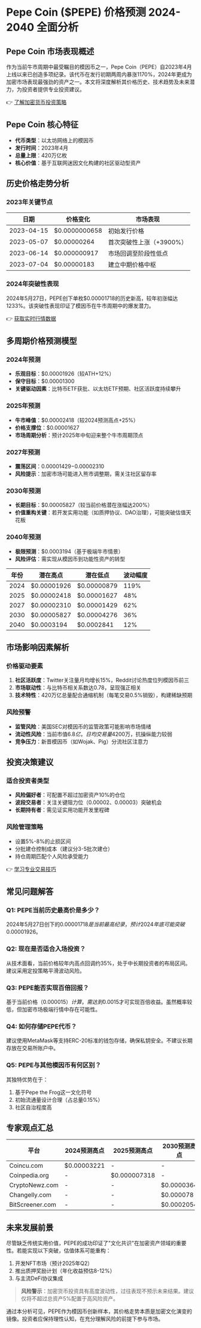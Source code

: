 # Pepe Coin ($PEPE) 价格预测 2024-2040 全面分析  

## Pepe Coin 市场表现概述  

作为当前牛市周期中最受瞩目的模因币之一，Pepe Coin（PEPE）自2023年4月上线以来已创造多项纪录。该代币在发行初期两周内暴涨1170%，2024年更成为加密市场表现最强劲的资产之一。本文将深度解析其价格历史、技术趋势及未来潜力，为投资者提供专业投资建议。  

👉 [了解加密货币投资策略](https://bit.ly/okx_welcome)  

## Pepe Coin 核心特征  

- **代币类型**：以太坊网络上的模因币  
- **发行时间**：2023年4月  
- **总量上限**：420万亿枚  
- **核心价值**：基于互联网迷因文化构建的社区驱动型资产  

## 历史价格走势分析  

### 2023年关键节点  
| 日期       | 价格变化       | 市场表现                     |
|------------|----------------|------------------------------|
| 2023-04-15 | $0.0000000658  | 初始发行价格                 |
| 2023-05-07 | $0.00000264    | 首次突破性上涨（+3900%）     |
| 2023-06-14 | $0.000000917   | 市场回调至阶段性低点         |
| 2023-07-04 | $0.00000183    | 建立中期价格中枢             |

### 2024年突破性表现  
2024年5月27日，PEPE创下单枚$0.00001718的历史新高，较年初涨幅达1233%。该突破性表现印证了模因币在牛市周期中的爆发潜力。  

👉 [获取实时行情数据](https://bit.ly/okx_welcome)  

## 多周期价格预测模型  

### 2024年预测  
- **乐观目标**：$0.00001926（较ATH+12%）  
- **保守目标**：$0.00001300  
- **关键驱动因素**：比特币ETF获批、以太坊ETF预期、社区活跃度持续攀升  

### 2025年预测  
- **牛市峰值**：$0.00002418（较2024预测高点+25%）  
- **价格支撑位**：$0.00001627  
- **市场周期分析**：预计2025年中旬迎来整个牛市周期顶点  

### 2027年预测  
- **震荡区间**：$0.00001429-$0.00002310  
- **风险提示**：加密市场可能进入熊市调整期，需关注社区留存率  

### 2030年预测  
- **长期目标**：$0.00005827（较当前价格潜在涨幅达200%）  
- **价值重构关键**：若开发实用功能（如质押协议、DAO治理），可能突破估值天花板  

### 2040年预测  
- **极限预测**：$0.0003194（基于极端牛市情景）  
- **风险评估**：需实现从模因币到功能性资产的转型  

| 年份   | 潜在高点   | 潜在低点   | 波动幅度   |
|--------|------------|------------|------------|
| 2024   | $0.00001926| $0.00000879| 119%       |
| 2025   | $0.00002418| $0.00001627| 48%        |
| 2027   | $0.00002310| $0.00001429| 62%        |
| 2030   | $0.00005827| $0.00004276| 36%        |
| 2040   | $0.0003194 | $0.0002841 | 12%        |

## 市场影响因素解析  

### 价格驱动要素  
1. **社区活跃度**：Twitter关注量月均增长15%，Reddit讨论热度位列模因币前三  
2. **市场联动性**：与比特币相关系数达0.78，呈现强正相关  
3. **技术特性**：420万亿总量配合通缩机制（每笔交易0.5%销毁），构建稀缺预期  

### 风险预警  
- **监管风险**：美国SEC对模因币的监管政策可能影响市场情绪  
- **流动性风险**：当前市值$6.8亿，日均交易量$4200万，抗操纵能力较弱  
- **竞争压力**：新晋模因币（如Wojak、Pig）分流社区注意力  

## 投资决策建议  

### 适合投资者类型  
- **风险偏好者**：可配置不超过加密资产10%的仓位  
- **波段交易者**：关注关键阻力位（$0.00002、$0.00003）突破机会  
- **长期持有者**：需见证实用功能开发里程碑  

### 风险管理策略  
- 设置5%-8%的止损区间  
- 分批建仓控制成本（建议分3-5批次建仓）  
- 持仓周期匹配个人风险承受能力  

👉 [学习专业交易技巧](https://bit.ly/okx_welcome)  

## 常见问题解答  

### Q1: PEPE当前历史最高价是多少？  
2024年5月27日创下的$0.00001718是当前最高纪录，预计2024年底可能突破$0.00001926。  

### Q2: 现在是否适合入场投资？  
从技术面看，当前价格较年内高点回调约35%，处于中长期投资者的布局区间。建议采用定投策略平滑波动风险。  

### Q3: PEPE能否实现百倍回报？  
基于当前价格（$0.000015）计算，需达到$0.0015才可实现百倍收益。虽然概率较低，但加密市场极端行情中存在可能性。  

### Q4: 如何存储PEPE代币？  
建议使用MetaMask等支持ERC-20标准的钱包存储，确保私钥安全。不建议长期存放在交易所账户中。  

### Q5: PEPE与其他模因币有何区别？  
其独特优势在于：  
1. 基于Pepe the Frog这一文化符号  
2. 初始流通量设计合理（占总量0.15%）  
3. 社区自治程度高  

## 专家观点汇总  

| 平台         | 2024预测高点 | 2025预测高点 | 2030预测高点 |
|--------------|--------------|--------------|--------------|
| Coincu.com   | $0.00003221  | -            | -            |
| Coinpedia.org| -            | $0.000007318 | -            |
| CryptoNewz.com| -          | -            | $0.0000364   |
| Changelly.com| -            | -            | $0.000078    |
| BitScreener.com| -          | -            | $0.0002054   |

## 未来发展前景  

尽管缺乏传统实用价值，PEPE的成功印证了"文化共识"在加密资产领域的重要性。若能实现以下突破，估值体系可能重构：  
1. 开发NFT市场（预计2025年Q2）  
2. 推出质押奖励计划（年化收益预估8-12%）  
3. 与主流DeFi协议集成  

> **风险警示**：加密货币投资具有高度波动性，过往表现不预示未来结果。建议仅将不超过总资产5%配置于高风险资产。  

通过本分析可见，PEPE作为模因币创新样本，其价格走势本质是加密文化演变的镜像。投资者应保持理性认知，在充分理解风险的前提下参与市场。